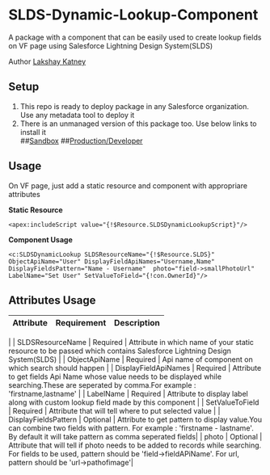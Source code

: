 # SLDS-Dynamic-Lookup-Component
A package with a component that can be easily used to create lookup fields on VF page using Salesforce Lightning Design System(SLDS)   

Author [Lakshay Katney](http://blog.lkatney.com/about/)
  
## Setup
1. This repo is ready to deploy package in any Salesforce organization. Use any metadata tool to deploy it
2. There is an unmanaged version of this package too. Use below links to install it  
##[Sandbox](https://test.salesforce.com/packaging/installPackage.apexp?p0=04t280000003L0R)  ##[Production/Developer](https://login.salesforce.com/packaging/installPackage.apexp?p0=04t280000003L0R)

## Usage
On VF page, just add a static resource and component with appropriare attributes

**Static Resource**
```
<apex:includeScript value="{!$Resource.SLDSDynamicLookupScript}"/>
```

**Component Usage**
```
<c:SLDSDynamicLookup SLDSResourceName="{!$Resource.SLDS}" ObjectApiName="User" DisplayFieldApiNames="Username,Name" DisplayFieldsPattern="Name - Username"  photo="field->smallPhotoUrl" LabelName="Set User" SetValueToField="{!con.OwnerId}"/>
```

## Attributes Usage

| Attribute     		| Requirement   |Description  																																						    |
| ----------------- 	|:-------------:| ---------------------------------------------------------------------------------------------------------------------------------------------------------------------:
|
| SLDSResourceName  	| Required 		| Attribute in which name of your static resource to be passed which contains Salesforce Lightning Design System(SLDS)												    |
| ObjectApiName     	| Required      | Api name of component on which search should happen																													|
| DisplayFieldApiNames 	| Required      | Attribute to get fields Api Name whose value needs to be displayed while searching.These are seperated by comma.For example : 'firstname,lastname'					|
| LabelName 			| Required 		| Attribute to display label along with custom lookup field made by this component 																					    |
| SetValueToField 		| Required 		| Attribute that will tell where to put selected value 																												    |
| DisplayFieldsPattern	| Optional		| Attribute to get pattern to display value.You can combine two fields with pattern. For example : 'firstname - lastname'. By default it will take pattern as comma seperated fields|
| photo 				| Optional 		| Attribute that will tell if photo needs to be added to records while searching. For fields to be used, pattern should be 'field->fieldAPiName'. For url, pattern should be 'url->pathofimage'|

